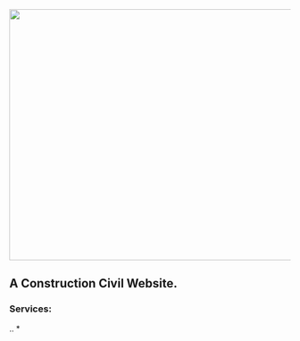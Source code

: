 <div align="center">
    <a href="https://ionecavalcanteengenharia.com.br">
        <img width="800px" height="450px" border-radius="20px 20px 20px 20px" src="https://github.com/Artur-Cavalcante/ione-cavalcante-engineering/tree/master/utils/IoneCavalcanteEngenharia.jpg" >
    </a>

</div>

## A Construction Civil Website.

### Services:

.. * 

